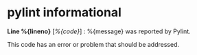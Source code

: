 # pylint informational

**Line %{lineno}** [_%{code}_]  :  %{message} was reported by Pylint.

This code has an error or problem that should be addressed.

